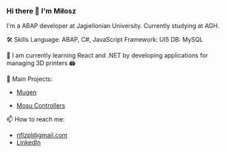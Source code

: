 ### Hi there 👋 I'm Miłosz
I'm a ABAP developer at Jagiellonian University. Currently studying at AGH.

🛠 Skills
Language: ABAP, C#, JavaScript
Framework: UI5
DB: MySQL


🌱 I am currently learning React and .NET by developing applications for managing 3D printers 🖨️

🍾 Main Projects:
- [Mugen](https://github.com/neeflez/Mugen)

- [Mosu Controllers](https://www.youtube.com/@mosucontrollers7685)

📫 How to reach me:
- nflzpl@gmail.com
- [LinkedIn](https://www.linkedin.com/in/mi%C5%82osz-polinceusz/)
<!--
**neeflez/neeflez** is a ✨ _special_ ✨ repository because its `README.md` (this file) appears on your GitHub profile.

Here are some ideas to get you started:

- 🔭 I’m currently working on ...
- 🌱 I’m currently learning ...
- 👯 I’m looking to collaborate on ...
- 🤔 I’m looking for help with ...
- 💬 Ask me about ...
- 📫 How to reach me: ...
- 😄 Pronouns: ...
- ⚡ Fun fact: ...
-->
